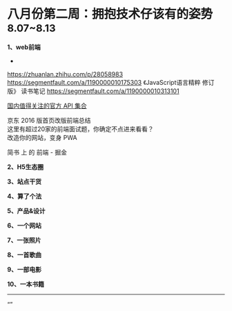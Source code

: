 
# 八月份第二周：拥抱技术仔该有的姿势  <small>8.07~8.13</small>

__1、web前端__    
    
- []()   
 
https://zhuanlan.zhihu.com/p/28058983 
https://segmentfault.com/a/1190000010175303
《JavaScript语言精粹 修订版》 读书笔记 https://segmentfault.com/a/1190000010313101


[国内值得关注的官方 API 集合](https://github.com/TonnyL/Awesome_APIs/blob/master/Chinese.md)  

京东 2016 版首页改版前端总结  
这里有超过20家的前端面试题，你确定不点进来看看？  
改造你的网站，变身 PWA  

简书 上 的 前端 - 掘金  


__2、H5生态圈__      

 
__3、站点干货__    


__4、算了个法__     


__5、产品&设计__        


__6、一个网站__


__7、一张照片__   
 

__8、一首歌曲__  


__9、一部电影__   
 

__10、一本书籍__ 



-------------------

“”


